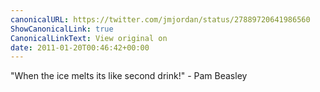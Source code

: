 ```yaml
---
canonicalURL: https://twitter.com/jmjordan/status/27889720641986560
ShowCanonicalLink: true
CanonicalLinkText: View original on
date: 2011-01-20T00:46:42+00:00
---
```

"When the ice melts its like second drink!" - Pam Beasley